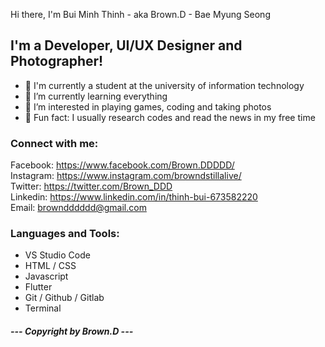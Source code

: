 <p>Hi there, I'm Bui Minh Thinh - aka Brown.D - Bae Myung Seong<p>

<h2>I'm a Developer, UI/UX Designer and Photographer!</h2>

- 🌱 I'm currently a student at the university of information technology
- 🌱 I’m currently learning everything
- 👀 I’m interested in playing games, coding and taking photos
- 👋 Fun fact: I usually research codes and read the news in my free time

<h3>Connect with me:</h3>

Facebook: https://www.facebook.com/Brown.DDDDD/
<br>Instagram: https://www.instagram.com/browndstillalive/
<br>Twitter: https://twitter.com/Brown_DDD
<br>Linkedin: https://www.linkedin.com/in/thinh-bui-673582220
<br>Email: browndddddd@gmail.com

<h3>Languages and Tools:</h3>

- VS Studio Code
- HTML / CSS
- Javascript
- Flutter
- Git / Github / Gitlab
- Terminal

<h5>--- Copyright by Brown.D ---</h5>



<!---
browndddddd/browndddddd is a ✨ special ✨ repository because its `README.md` (this file) appears on your GitHub profile.
You can click the Preview link to take a look at your changes.
--->
